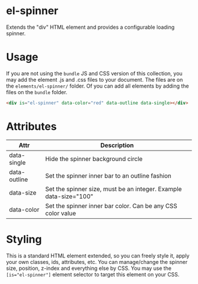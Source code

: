 # el-spinner

Extends the "div" HTML element and provides a configurable loading spinner.

# Usage

If you are not using the `bundle` JS and CSS version of this collection, you may add the element .js and .css files to your document.
The files are on the `elements/el-spinner/` folder. Of you can add all elements by adding the files on the `bundle` folder.

```html
<div is="el-spinner" data-color="red" data-outline data-single></div>
```

# Attributes

| Attr | Description |
| --- | --- |
| data-single | Hide the spinner background circle |
| data-outline | Set the spinner inner bar to an outline fashion |
| data-size | Set the spinner size, must be an integer. Example data-size="100" |
| data-color | Set the spinner inner bar color. Can be any CSS color value |

# Styling

This is a standard HTML element extended, so you can freely style it, apply your own classes, ids, attributes, etc. You can manage/change the spinner size, position, z-index and everything else by CSS. You may use the `[is="el-spinner"]` element selector to target this element on your CSS. 